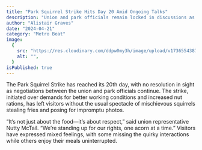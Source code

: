 ```yaml
---
title: "Park Squirrel Strike Hits Day 20 Amid Ongoing Talks"
description: "Union and park officials remain locked in discussions as the squirrel strike disrupts opportunities for visitors to capture how cute they are."
author: "Alistair Graves"
date: "2024-04-21"
category: "Metro Beat"
image:
  {
    src: "https://res.cloudinary.com/ddpw0my3h/image/upload/v1736554387/squirrel_copy_mcyrie.png",
    alt: "",
  }
isPublished: true
---
```


The Park Squirrel Strike has reached its 20th day, with no resolution in sight as negotiations between the union and park officials continue. The strike, initiated over demands for better working conditions and increased nut rations, has left visitors without the usual spectacle of mischievous squirrels stealing fries and posing for impromptu photos.

“It’s not just about the food—it’s about respect,” said union representative Nutty McTail. “We’re standing up for our rights, one acorn at a time.” Visitors have expressed mixed feelings, with some missing the quirky interactions while others enjoy their meals uninterrupted.